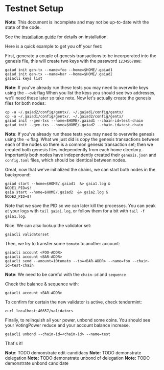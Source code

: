 # Testnet Setup

**Note:** This document is incomplete and may not be up-to-date with the
state of the code.

See the [installation guide](../sdk/install.html) for details on
installation.

Here is a quick example to get you off your feet:

First, generate a couple of genesis transactions to be incorporated into
the genesis file, this will create two keys with the password
`1234567890`:

```
gaiad init gen-tx --name=foo --home=$HOME/.gaiad1
gaiad init gen-tx --name=bar --home=$HOME/.gaiad2
gaiacli keys list
```

**Note:** If you've already run these tests you may need to overwrite
keys using the `--owk` flag When you list the keys you should see two
addresses, we'll need these later so take note. Now let's actually
create the genesis files for both nodes:

```
cp -a ~/.gaiad2/config/gentx/. ~/.gaiad1/config/gentx/
cp -a ~/.gaiad1/config/gentx/. ~/.gaiad2/config/gentx/
gaiad init --gen-txs --home=$HOME/.gaiad1 --chain-id=test-chain
gaiad init --gen-txs --home=$HOME/.gaiad2 --chain-id=test-chain
```

**Note:** If you've already run these tests you may need to overwrite
genesis using the `-o` flag. What we just did is copy the genesis
transactions between each of the nodes so there is a common genesis
transaction set; then we created both genesis files independently from
each home directory. Importantly both nodes have independently created
their `genesis.json` and `config.toml` files, which should be identical
between nodes.

Great, now that we've initialized the chains, we can start both nodes in
the background:

```
gaiad start --home=$HOME/.gaiad1  &> gaia1.log &
NODE1_PID=$!
gaia start --home=$HOME/.gaiad2  &> gaia2.log &
NODE2_PID=$!
```

Note that we save the PID so we can later kill the processes. You can
peak at your logs with `tail gaia1.log`, or follow them for a bit with
`tail -f gaia1.log`.

Nice. We can also lookup the validator set:

```
gaiacli validatorset
```

Then, we try to transfer some `tomato` to another account:

```
gaiacli account <FOO-ADDR>
gaiacli account <BAR-ADDR>
gaiacli send --amount=10tomato --to=<BAR-ADDR> --name=foo --chain-id=test-chain
```

**Note:** We need to be careful with the `chain-id` and `sequence`

Check the balance & sequence with:

```
gaiacli account <BAR-ADDR>
```

To confirm for certain the new validator is active, check tendermint:

```
curl localhost:46657/validators
```

Finally, to relinquish all your power, unbond some coins. You should see
your VotingPower reduce and your account balance increase.

```
gaiacli unbond --chain-id=<chain-id> --name=test
```

That's it!

**Note:** TODO demonstrate edit-candidacy **Note:** TODO demonstrate
delegation **Note:** TODO demonstrate unbond of delegation **Note:**
TODO demonstrate unbond candidate
